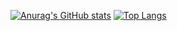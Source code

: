 [![Anurag's GitHub stats](https://github-readme-stats.vercel.app/api?username=caoalbert)](https://github.com/anuraghazra/github-readme-stats)
[![Top Langs](https://github-readme-stats.vercel.app/api/top-langs/?username=caoalbert&langs_count=8)](https://github.com/anuraghazra/github-readme-stats)
